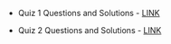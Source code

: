 
- Quiz 1 Questions and Solutions - [LINK](https://docs.google.com/document/d/1AP86MF1FC3Jhe7v0WzpqHF19erg27KEVT5_N7rMALwY/edit)

- Quiz 2 Questions and Solutions - [LINK](https://docs.google.com/document/d/1srOUfWfXut-0WTv2MS2o339yw7x2oQv2aK-AXWrQwzM/edit?usp=sharing)

